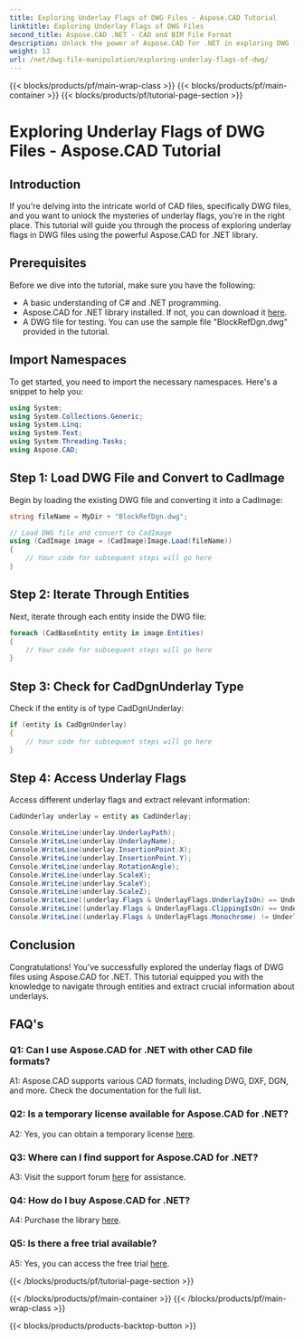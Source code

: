 ```yaml
---
title: Exploring Underlay Flags of DWG Files - Aspose.CAD Tutorial
linktitle: Exploring Underlay Flags of DWG Files
second_title: Aspose.CAD .NET - CAD and BIM File Format
description: Unlock the power of Aspose.CAD for .NET in exploring DWG file underlay flags. Follow our step-by-step guide.
weight: 13
url: /net/dwg-file-manipulation/exploring-underlay-flags-of-dwg/
---
```


{{< blocks/products/pf/main-wrap-class >}}
{{< blocks/products/pf/main-container >}}
{{< blocks/products/pf/tutorial-page-section >}}

# Exploring Underlay Flags of DWG Files - Aspose.CAD Tutorial

## Introduction

If you're delving into the intricate world of CAD files, specifically DWG files, and you want to unlock the mysteries of underlay flags, you're in the right place. This tutorial will guide you through the process of exploring underlay flags in DWG files using the powerful Aspose.CAD for .NET library.

## Prerequisites

Before we dive into the tutorial, make sure you have the following:

- A basic understanding of C# and .NET programming.
- Aspose.CAD for .NET library installed. If not, you can download it [here](https://releases.aspose.com/cad/net/).
- A DWG file for testing. You can use the sample file "BlockRefDgn.dwg" provided in the tutorial.

## Import Namespaces

To get started, you need to import the necessary namespaces. Here's a snippet to help you:

```csharp
using System;
using System.Collections.Generic;
using System.Linq;
using System.Text;
using System.Threading.Tasks;
using Aspose.CAD;

```

## Step 1: Load DWG File and Convert to CadImage

Begin by loading the existing DWG file and converting it into a CadImage:

```csharp
string fileName = MyDir + "BlockRefDgn.dwg";

// Load DWG file and convert to CadImage
using (CadImage image = (CadImage)Image.Load(fileName))
{
    // Your code for subsequent steps will go here
}
```

## Step 2: Iterate Through Entities

Next, iterate through each entity inside the DWG file:

```csharp
foreach (CadBaseEntity entity in image.Entities)
{
    // Your code for subsequent steps will go here
}
```

## Step 3: Check for CadDgnUnderlay Type

Check if the entity is of type CadDgnUnderlay:

```csharp
if (entity is CadDgnUnderlay)
{
    // Your code for subsequent steps will go here
}
```

## Step 4: Access Underlay Flags

Access different underlay flags and extract relevant information:

```csharp
CadUnderlay underlay = entity as CadUnderlay;

Console.WriteLine(underlay.UnderlayPath);
Console.WriteLine(underlay.UnderlayName);
Console.WriteLine(underlay.InsertionPoint.X);
Console.WriteLine(underlay.InsertionPoint.Y);
Console.WriteLine(underlay.RotationAngle);
Console.WriteLine(underlay.ScaleX);
Console.WriteLine(underlay.ScaleY);
Console.WriteLine(underlay.ScaleZ);
Console.WriteLine((underlay.Flags & UnderlayFlags.UnderlayIsOn) == UnderlayFlags.UnderlayIsOn);
Console.WriteLine((underlay.Flags & UnderlayFlags.ClippingIsOn) == UnderlayFlags.ClippingIsOn);
Console.WriteLine((underlay.Flags & UnderlayFlags.Monochrome) != UnderlayFlags.Monochrome);
```

## Conclusion

Congratulations! You've successfully explored the underlay flags of DWG files using Aspose.CAD for .NET. This tutorial equipped you with the knowledge to navigate through entities and extract crucial information about underlays.

## FAQ's

### Q1: Can I use Aspose.CAD for .NET with other CAD file formats?

A1: Aspose.CAD supports various CAD formats, including DWG, DXF, DGN, and more. Check the documentation for the full list.

### Q2: Is a temporary license available for Aspose.CAD for .NET?

A2: Yes, you can obtain a temporary license [here](https://purchase.aspose.com/temporary-license/).

### Q3: Where can I find support for Aspose.CAD for .NET?

A3: Visit the support forum [here](https://forum.aspose.com/c/cad/19) for assistance.

### Q4: How do I buy Aspose.CAD for .NET?

A4: Purchase the library [here](https://purchase.aspose.com/buy).

### Q5: Is there a free trial available?

A5: Yes, you can access the free trial [here](https://releases.aspose.com/).


{{< /blocks/products/pf/tutorial-page-section >}}

{{< /blocks/products/pf/main-container >}}
{{< /blocks/products/pf/main-wrap-class >}}

{{< blocks/products/products-backtop-button >}}
